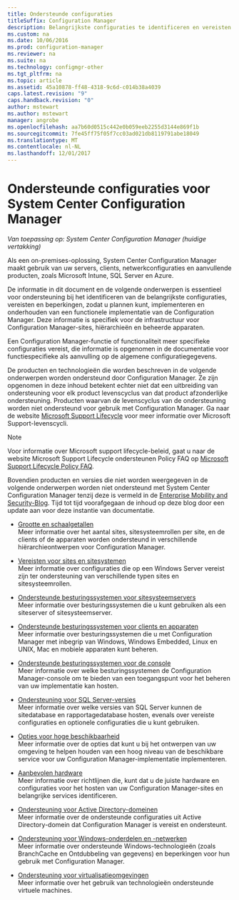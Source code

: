 ```yaml
---
title: Ondersteunde configuraties
titleSuffix: Configuration Manager
description: Belangrijkste configuraties te identificeren en vereisten zodat u plannen kunt, implementeren en onderhouden van een functionele implementatie van System Center Configuration Manager.
ms.custom: na
ms.date: 10/06/2016
ms.prod: configuration-manager
ms.reviewer: na
ms.suite: na
ms.technology: configmgr-other
ms.tgt_pltfrm: na
ms.topic: article
ms.assetid: 45a10878-ff48-4318-9c6d-c014b38a4039
caps.latest.revision: "9"
caps.handback.revision: "0"
author: mstewart
ms.author: mstewart
manager: angrobe
ms.openlocfilehash: aa7b60d0515c442e0b059eeb2255d3144e869f1b
ms.sourcegitcommit: 7fe45ff75f05f7cc03ad021db8119791abe18049
ms.translationtype: MT
ms.contentlocale: nl-NL
ms.lasthandoff: 12/01/2017
---
```

# <a name="supported-configurations-for-system-center-configuration-manager"></a>Ondersteunde configuraties voor System Center Configuration Manager

*Van toepassing op: System Center Configuration Manager (huidige vertakking)*

Als een on-premises-oplossing, System Center Configuration Manager maakt gebruik van uw servers, clients, netwerkconfiguraties en aanvullende producten, zoals Microsoft Intune, SQL Server en Azure.

De informatie in dit document en de volgende onderwerpen is essentieel voor ondersteuning bij het identificeren van de belangrijkste configuraties, vereisten en beperkingen, zodat u plannen kunt, implementeren en onderhouden van een functionele implementatie van de Configuration Manager.  Deze informatie is specifiek voor de infrastructuur voor Configuration Manager-sites, hiërarchieën en beheerde apparaten.

Een Configuration Manager-functie of functionaliteit meer specifieke configuraties vereist, die informatie is opgenomen in de documentatie voor functiespecifieke als aanvulling op de algemene configuratiegegevens.  

 De producten en technologieën die worden beschreven in de volgende onderwerpen worden ondersteund door Configuration Manager. Ze zijn opgenomen in deze inhoud betekent echter niet dat een uitbreiding van ondersteuning voor elk product levenscyclus van dat product afzonderlijke ondersteuning. Producten waarvan de levenscyclus van de ondersteuning worden niet ondersteund voor gebruik met Configuration Manager. Ga naar de website [Microsoft Support Lifecycle](http://go.microsoft.com/fwlink/p/?LinkId=208270) voor meer informatie over Microsoft Support-levenscycli.  

> [!NOTE]  
>  Voor informatie over Microsoft support lifecycle-beleid, gaat u naar de website Microsoft Support Lifecycle ondersteunen Policy FAQ op [Microsoft Support Lifecycle Policy FAQ](http://go.microsoft.com/fwlink/p/?LinkId=31976).  

 Bovendien producten en versies die niet worden weergegeven in de volgende onderwerpen worden niet ondersteund met System Center Configuration Manager tenzij deze is vermeld in de [Enterprise Mobility and Security-Blog](https://blogs.technet.microsoft.com/enterprisemobility/).  Tijd tot tijd voorafgegaan de inhoud op deze blog door een update aan voor deze instantie van documentatie.


-  [Grootte en schaalgetallen](../../../core/plan-design/configs/size-and-scale-numbers.md)  
Meer informatie over het aantal sites, sitesysteemrollen per site, en de clients of de apparaten worden ondersteund in verschillende hiërarchieontwerpen voor Configuration Manager.

-  [Vereisten voor sites en sitesystemen](../../../core/plan-design/configs/site-and-site-system-prerequisites.md)  
Meer informatie over configuraties die op een Windows Server vereist zijn ter ondersteuning van verschillende typen sites en sitesysteemrollen.

-  [Ondersteunde besturingssystemen voor sitesysteemservers](../../../core/plan-design/configs/supported-operating-systems-for-site-system-servers.md)  
Meer informatie over besturingssystemen die u kunt gebruiken als een siteserver of sitesysteemserver.

-  [Ondersteunde besturingssystemen voor clients en apparaten](../../../core/plan-design/configs/supported-operating-systems-for-clients-and-devices.md)  
Meer informatie over besturingssystemen die u met Configuration Manager met inbegrip van Windows, Windows Embedded, Linux en UNIX, Mac en mobiele apparaten kunt beheren.

-  [Ondersteunde besturingssystemen voor de console](../../../core/plan-design/configs/supported-operating-systems-consoles.md)  
Meer informatie over welke besturingssystemen de Configuration Manager-console om te bieden van een toegangspunt voor het beheren van uw implementatie kan hosten.  

-  [Ondersteuning voor SQL Server-versies](../../../core/plan-design/configs/support-for-sql-server-versions.md)  
Meer informatie over welke versies van SQL Server kunnen de sitedatabase en rapportagedatabase hosten, evenals over vereiste configuraties en optionele configuraties die u kunt gebruiken.

-  [Opties voor hoge beschikbaarheid](../../../protect/understand/high-availability-options.md)  
Meer informatie over de opties dat kunt u bij het ontwerpen van uw omgeving te helpen houden van een hoog niveau van de beschikbare service voor uw Configuration Manager-implementatie implementeren.

-  [Aanbevolen hardware](../../../core/plan-design/configs/recommended-hardware.md)  
Meer informatie over richtlijnen die, kunt dat u de juiste hardware en configuraties voor het hosten van uw Configuration Manager-sites en belangrijke services identificeren.

-  [Ondersteuning voor Active Directory-domeinen](../../../core/plan-design/configs/support-for-active-directory-domains.md)  
Meer informatie over de ondersteunde configuraties uit Active Directory-domein dat Configuration Manager is vereist en ondersteunt.

-  [Ondersteuning voor Windows-onderdelen en -netwerken](../../../core/plan-design/configs/support-for-windows-features-and-networks.md)  
Meer informatie over ondersteunde Windows-technologieën (zoals BranchCache en Ontdubbeling van gegevens) en beperkingen voor hun gebruik met Configuration Manager.

-  [Ondersteuning voor virtualisatieomgevingen](../../../core/plan-design/configs/support-for-virtualization-environments.md)  
Meer informatie over het gebruik van technologieën ondersteunde virtuele machines.
